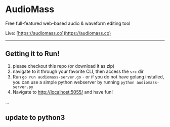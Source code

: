 # AudioMass
Free full-featured web-based audio &amp; waveform editing tool


Live: [https://audiomass.co](https://audiomass.co)

---

## Getting it to Run!
1. please checkout this repo (or download it as zip)
2. navigate to it through your favorite CLI, then access the ```src``` dir
3. Run ```go run audiomass-server.go```  -  or if you do not have golang installed, you can use a simple python webserver by running ```python audiomass-server.py```
4. Navigate to [http://localhost:5055/](http://localhost:5055/) and have fun!

...

## update to python3

